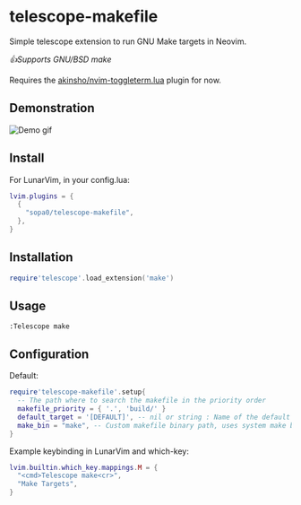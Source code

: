 # telescope-makefile
Simple telescope extension to run GNU Make targets in Neovim.

*:+1:Supports GNU/BSD make*

Requires the [akinsho/nvim-toggleterm.lua](https://github.com/akinsho/nvim-toggleterm.lua) plugin for now.

## Demonstration
![Demo gif](https://gist.github.com/ptethng/7ac7f9c91a44f015d8fadea373f000d2/raw/fbdfa68fa3b9133884bd6e402898224db620ebb0/box-210809-2336-36.gif)

## Install
For LunarVim, in your config.lua:
```lua
lvim.plugins = {
  {
    "sopa0/telescope-makefile",
  },
}
```

## Installation
```lua
require'telescope'.load_extension('make')
```
## Usage
```vim
:Telescope make
```
## Configuration
Default:
```lua
require'telescope-makefile'.setup{
  -- The path where to search the makefile in the priority order
  makefile_priority = { '.', 'build/' }
  default_target = '[DEFAULT]', -- nil or string : Name of the default target | nil will disable the default_target
  make_bin = "make", -- Custom makefile binary path, uses system make by def
}
```

Example keybinding in LunarVim and which-key:
```lua
lvim.builtin.which_key.mappings.M = {
  "<cmd>Telescope make<cr>",
  "Make Targets",
}
```
